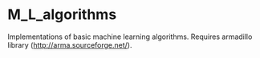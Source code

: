 # M_L_algorithms

Implementations of basic machine learning algorithms. Requires armadillo library (http://arma.sourceforge.net/). 
